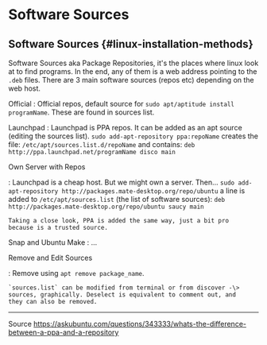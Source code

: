 <div>

</div>

# Software Sources

## Software Sources {#linux-installation-methods}

Software Sources aka Package Repositories, it\'s the places where linux
look at to find programs. In the end, any of them is a web address
pointing to the `.deb` files. There are 3 main software sources (repos
etc) depending on the web host.

Official
:   Official repos, default source for
    `sudo apt/aptitude install programName`. These are found in sources
    list.

Launchpad
:   Launchpad is PPA repos. It can be added as an apt source (editing
    the sources list). `sudo add-apt-repository ppa:repoName` creates
    the file: `/etc/apt/sources.list.d/repoName` and contains:
    `deb http://ppa.launchpad.net/programName disco main`

Own Server with Repos

:   Launchpad is a cheap host. But we might own a server. Then\...
    `sudo add-apt-repository http://packages.mate-desktop.org/repo/ubuntu`
    a line is added to `/etc/apt/sources.list` (the list of software
    sources):
    `deb http://packages.mate-desktop.org/repo/ubuntu saucy main`

    Taking a close look, PPA is added the same way, just a bit pro
    because is a trusted source.

Snap and Ubuntu Make
:   \...

Remove and Edit Sources

:   Remove using `apt remove package_name`.

    `sources.list` can be modified from terminal or from discover -\>
    sources, graphically. Deselect is equivalent to comment out, and
    they can also be removed.

------------------------------------------------------------------------

Source
<https://askubuntu.com/questions/343333/whats-the-difference-between-a-ppa-and-a-repository>
